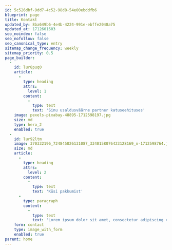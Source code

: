```yaml
---
id: 5c526dbf-9dd7-4c52-98d8-54e00ebddfb6
blueprint: page
title: Kontakt
updated_by: 8ba649b6-4e4b-4224-991e-ebffe2048a75
updated_at: 1712601603
seo_noindex: false
seo_nofollow: false
seo_canonical_type: entry
sitemap_change_frequency: weekly
sitemap_priority: 0.5
page_builder:
  -
    id: lur8puq0
    article:
      -
        type: heading
        attrs:
          level: 1
        content:
          -
            type: text
            text: 'Sinu usaldusväärne partner katuseehituses'
    image: pexels-pixabay-48895-1712598197.jpg
    size: md
    type: hero_2
    enabled: true
  -
    id: lur92ltm
    image: 370332196_724845026131087_3340158076423128169_n-1712598764.jpg
    size: md
    article:
      -
        type: heading
        attrs:
          level: 2
        content:
          -
            type: text
            text: 'Küsi pakkumist'
      -
        type: paragraph
        content:
          -
            type: text
            text: 'Lorem ipsum dolor sit amet, consectetur adipiscing elit. Suspendisse vitae leo dignissim, sollicitudin nisl vitae.'
    form: contact
    type: image_with_form
    enabled: true
parent: home
---
```

